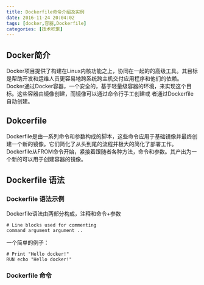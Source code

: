 ```yaml
---
title: Dockerfile命令介绍及实例
date: 2016-11-24 20:04:02
tags: [docker,容器,Dockerfile]
categories: [技术积累]
---
```

## Docker简介
Docker项目提供了构建在Linux内核功能之上，协同在一起的的高级工具。其目标是帮助开发和运维人员更容易地跨系统跨主机交付应用程序和他们的依赖。Docker通过Docker容器，一个安全的，基于轻量级容器的环境，来实现这个目标。这些容器由镜像创建，而镜像可以通过命令行手工创建或 者通过Dockerfile自动创建。
## Dokcerfile
Dockerfile是由一系列命令和参数构成的脚本，这些命令应用于基础镜像并最终创建一个新的镜像。它们简化了从头到尾的流程并极大的简化了部署工作。Dockerfile从FROM命令开始，紧接着跟随者各种方法，命令和参数。其产出为一个新的可以用于创建容器的镜像。
## Dockerfile 语法
### Dockerfile 语法示例
Dockerfile语法由两部分构成，注释和命令+参数
```
# Line blocks used for commenting
command argument argument ..
```
一个简单的例子：
```
# Print "Hello docker!"
RUN echo "Hello docker!"
```
### Dockerfile 命令



